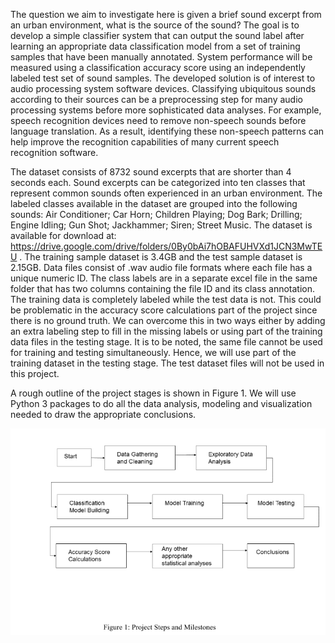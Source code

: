The question we aim to investigate here is given a brief sound excerpt from an urban environment, what is the source of the sound? The goal is to develop a simple classifier system that can output the sound label after learning an appropriate data classification model from a set of training samples that have been manually annotated. System performance will be measured using a classification accuracy score using an independently labeled test set of sound samples. The developed solution is of interest to audio processing system software devices. Classifying ubiquitous sounds according to their sources can be a preprocessing step for many audio processing systems before more sophisticated data analyses. For example, speech recognition devices need to remove non-speech sounds before language translation. As a result, identifying these non-speech patterns can help improve the recognition capabilities of many current speech recognition software.

The dataset consists of 8732 sound excerpts that are shorter than 4 seconds each. Sound excerpts can be categorized into ten classes that represent common sounds often experienced in an urban environment. The labeled classes available in the dataset are grouped into the following sounds: Air Conditioner; Car Horn; Children Playing; Dog Bark; Drilling; Engine Idling; Gun Shot; Jackhammer; Siren; Street Music. The dataset is available for download at: https://drive.google.com/drive/folders/0By0bAi7hOBAFUHVXd1JCN3MwTEU . The training sample dataset is 3.4GB and the test sample dataset is 2.15GB. Data files consist of .wav audio file formats where each file has a unique numeric ID. The class labels are in a separate excel file in the same folder that has two columns containing the file ID and its class annotation. The training data is completely labeled while the test data is not. This could be problematic in the accuracy score calculations part of the project since there is no ground truth. We can overcome this in two ways either by adding an extra labeling step to fill in the missing labels or using part of the training data files in the testing stage. It is to be noted, the same file cannot be used for training and testing simultaneously. Hence, we will use part of the training dataset in the testing stage. The test dataset files will not be used in this project.

A rough outline of the project stages is shown in Figure 1. We will use Python 3 packages to do all the data analysis, modeling and visualization needed to draw the appropriate conclusions.

<img src="images/intro_methods.png" alt="hi" class="inline"/>

